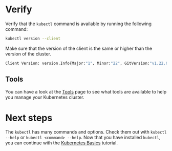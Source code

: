 # Verify
Verify that the `kubectl` command is available by running the following command:
```bash
kubectl version --client
```

Make sure that the version of the client is the same or higher than the version of the cluster.

```bash
Client Version: version.Info{Major:"1", Minor:"22", GitVersion:"v1.22.0", GitCommit:"cde122dc4477e5e9c5f8833d2fb01c8807a0a2b1", GitTreeState:"clean", BuildDate:"2021-06-17T20:20:38Z", GoVersion:"go1.16.5", Compiler:"gc", Platform:"linux/amd64"}
```

## Tools
You can have a look at the [Tools](tools.md) page to see what tools are available to help you manage your Kubernetes cluster.

# Next steps
The `kubectl` has many commands and options. Check them out with `kubectl --help` or `kubectl <command> --help`.
Now that you have installed `kubectl`, you can continue with the [Kubernetes Basics](../kubernetes-basics/index.md) tutorial.
